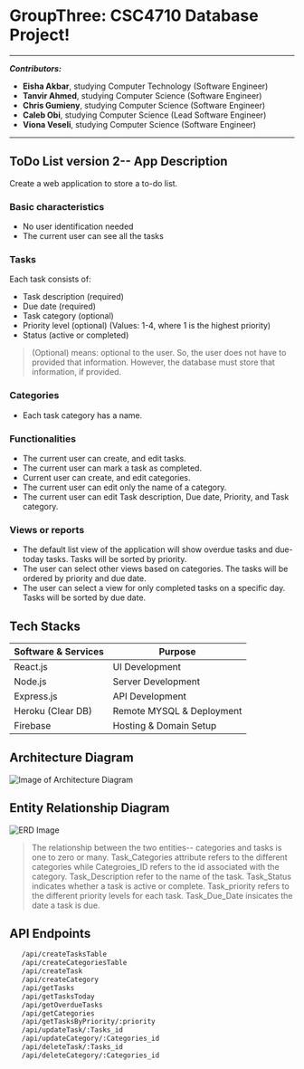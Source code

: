 # GroupThree: CSC4710 Database Project!

---
**_Contributors:_** 
  - **Eisha Akbar**, studying Computer Technology (Software Engineer)
  - **Tanvir Ahmed**, studying Computer Science (Software Engineer)
  - **Chris Gumieny**, studying Computer Science (Software Engineer)
  - **Caleb Obi**, studying Computer Science (Lead Software Engineer)
  - **Viona Veseli**, studying Computer Science (Software Engineer)
---

## ToDo List version 2-- App Description
Create a web application to store a to-do list.

### Basic characteristics
- No user identification needed 
- The current user can see all the tasks

### Tasks
Each task consists of:
- Task description (required)
- Due date (required)
- Task category (optional)
- Priority level (optional) (Values: 1-4, where 1 is the highest priority)
- Status (active or completed)
> (Optional) means: optional to the user. So, the user does not have to provided that information. However, the database must store that information, if provided.

### Categories
- Each task category has a name.

### Functionalities
-	The current user can create, and edit tasks.
-	The current user can mark a task as completed.
-	Current user can create, and edit categories. 
-	The current user can edit only the name of a category.
-	The current user can edit Task description, Due date, Priority, and Task category.

### Views or reports
-	The default list view of the application will show overdue tasks and due-today tasks. Tasks will be sorted by priority.
-	The user can select other views based on categories. The tasks will be ordered by priority and due date.
-	The user can select a view for only completed tasks on a specific day. Tasks will be sorted by due date.

## Tech Stacks
| Software & Services | Purpose |
| ------ | ------ |
| React.js | UI Development |
| Node.js | Server Development |
| Express.js | API Development |
| Heroku (Clear DB) | Remote MYSQL & Deployment |
| Firebase | Hosting & Domain Setup |

## Architecture Diagram
![Image of Architecture Diagram](https://user-images.githubusercontent.com/82237730/142081881-732fc3bc-afa9-4136-b7bb-ae82a67a6e5e.png)

## Entity Relationship Diagram
![ERD Image](https://user-images.githubusercontent.com/82237730/144655619-fe58422f-e46d-495e-a6e7-4375d1fa5e20.png)
> The relationship between the two entities-- categories and tasks is one to zero or many. Task_Categories attribute refers to the different categories while Categroies_ID refers to the id associated with the category. Task_Description refer to the name of the task. Task_Status indicates whether a task is active or complete. Task_priority refers to the different priority levels for each task. Task_Due_Date insicates the date a task is due. 

## API Endpoints
```sh
   /api/createTasksTable
   /api/createCategoriesTable
   /api/createTask
   /api/createCategory
   /api/getTasks
   /api/getTasksToday
   /api/getOverdueTasks
   /api/getCategories
   /api/getTasksByPriority/:priority
   /api/updateTask/:Tasks_id
   /api/updateCategory/:Categories_id
   /api/deleteTask/:Tasks_id
   /api/deleteCategory/:Categories_id
   ```   


